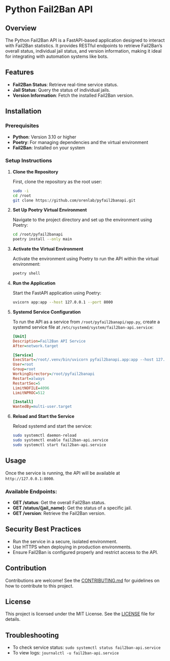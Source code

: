 # Python Fail2Ban API

## Overview

The Python Fail2Ban API is a FastAPI-based application designed to interact with Fail2Ban statistics. It provides
RESTful endpoints to retrieve Fail2Ban’s overall status, individual jail status, and version information, making it
ideal for integrating with automation systems like bots.

## Features

- **Fail2Ban Status**: Retrieve real-time service status.
- **Jail Status**: Query the status of individual jails.
- **Version Information**: Fetch the installed Fail2Ban version.

## Installation

### Prerequisites

- **Python**: Version 3.10 or higher
- **Poetry**: For managing dependencies and the virtual environment
- **Fail2Ban**: Installed on your system

### Setup Instructions

1. **Clone the Repository**

   First, clone the repository as the root user:

   ```bash
   sudo -i
   cd /root
   git clone https://github.com/orenlab/pyfail2banapi.git
   ```

2. **Set Up Poetry Virtual Environment**

   Navigate to the project directory and set up the environment using Poetry:

   ```bash
   cd /root/pyfail2banapi
   poetry install --only main
   ```

3. **Activate the Virtual Environment**

   Activate the environment using Poetry to run the API within the virtual environment:

   ```bash
   poetry shell
   ```

4. **Run the Application**

   Start the FastAPI application using Poetry:

   ```bash
   uvicorn app:app --host 127.0.0.1 --port 8000
   ```

5. **Systemd Service Configuration**

   To run the API as a service from `/root/pyfail2banapi/app.py`, create a systemd service file at
   `/etc/systemd/system/fail2ban-api.service`:

   ```ini
   [Unit]
   Description=Fail2Ban API Service
   After=network.target

   [Service]
   ExecStart=/root/.venv/bin/uvicorn pyfail2banapi.app:app --host 127.0.0.1 --port 8000
   User=root
   Group=root
   WorkingDirectory=/root/pyfail2banapi
   Restart=always
   RestartSec=5
   LimitNOFILE=4096
   LimitNPROC=512

   [Install]
   WantedBy=multi-user.target
   ```

6. **Reload and Start the Service**

   Reload systemd and start the service:

   ```bash
   sudo systemctl daemon-reload
   sudo systemctl enable fail2ban-api.service
   sudo systemctl start fail2ban-api.service
   ```

## Usage

Once the service is running, the API will be available at `http://127.0.0.1:8000`.

### Available Endpoints:

- **GET /status**: Get the overall Fail2Ban status.
- **GET /status/{jail_name}**: Get the status of a specific jail.
- **GET /version**: Retrieve the Fail2Ban version.

## Security Best Practices

- Run the service in a secure, isolated environment.
- Use HTTPS when deploying in production environments.
- Ensure Fail2Ban is configured properly and restrict access to the API.

## Contribution

Contributions are welcome! See the [CONTRIBUTING.md](CONTRIBUTING.md) for guidelines on how to contribute to this
project.

## License

This project is licensed under the MIT License. See the [LICENSE](LICENSE) file for details.

## Troubleshooting

- To check service status: `sudo systemctl status fail2ban-api.service`
- To view logs: `journalctl -u fail2ban-api.service`
